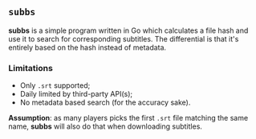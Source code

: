 ## `subbs`
**subbs** is a simple program written in Go which calculates a file hash and use it to search for corresponding subtitles. The differential is that it's entirely based on the hash instead of metadata.

<!-- ### Features
- Scans directory matching `.mp4`, `.mkv` and `.avi` files; -->

### Limitations
- Only `.srt` supported;
- Daily limited by third-party API(s);
- No metadata based search (for the accuracy sake).

**Assumption**: as many players picks the first `.srt` file matching the same name, **subbs** will also do that when downloading subtitles.

